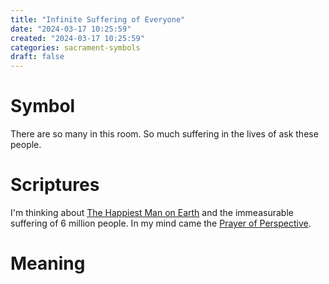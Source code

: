 ```yaml
---
title: "Infinite Suffering of Everyone"
date: "2024-03-17 10:25:59"  
created: "2024-03-17 10:25:59"
categories: sacrament-symbols  
draft: false
---
```

# Symbol

There are so many in this room. So much suffering in the lives of ask these people.

# Scriptures

I'm thinking about [The Happiest Man on Earth](../book-review/the-happiest-man-on-earth.md) and the immeasurable suffering of 6 million people. In my mind came the [Prayer of Perspective](../creative/prayer-of-perspective.md).

# Meaning

